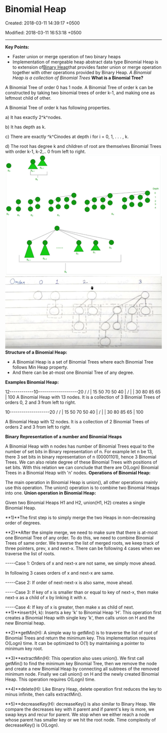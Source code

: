 # Binomial Heap

Created: 2018-03-11 14:39:17 +0500

Modified: 2018-03-11 16:53:18 +0500

---

**Key Points:**
-   Faster union or merge operation of two binary heaps
-   Implementation of mergeable heap abstract data type
Binomial Heap is to extension of[Binary Heap](http://geeksquiz.com/binary-heap/)that provides faster union or merge operation together with other operations provided by Binary Heap.
*A Binomial Heap is a collection of Binomial Trees*
**What is a Binomial Tree?**

A Binomial Tree of order 0 has 1 node. A Binomial Tree of order k can be constructed by taking two binomial trees of order k-1, and making one as leftmost child of other.

A Binomial Tree of order k has following properties.

a) It has exactly 2^k^nodes.

b) It has depth as k.

c) There are exactly ^k^Cinodes at depth i for i = 0, 1, . . . , k.

d) The root has degree k and children of root are themselves Binomial Trees with order k-1, k-2,.. 0 from left to right.
![7-거9 니1d00 ](media/Binomial-Heap-image1.png)
![0"스쇠 0 ](media/Binomial-Heap-image2.png)
**Structure of a Binomial Heap:**
-   A Binomial Heap is a set of Binomial Trees where each Binomial Tree follows Min Heap property.
-   And there can be at-most one Binomial Tree of any degree.

**Examples Binomial Heap:**

12------------10--------------------20
/  / | 
15 50 70 50 40
| / | |
30 80 85 65
|
100
A Binomial Heap with 13 nodes. It is a collection of 3
Binomial Trees of orders 0, 2 and 3 from left to right.

10--------------------20
/  / | 
15 50 70 50 40
| / | |
30 80 85 65
|
100

A Binomial Heap with 12 nodes. It is a collection of 2
Binomial Trees of orders 2 and 3 from left to right.

**Binary Representation of a number and Binomial Heaps**

A Binomial Heap with n nodes has number of Binomial Trees equal to the number of set bits in Binary representation of n. For example let n be 13, there 3 set bits in binary representation of n (00001101), hence 3 Binomial Trees. We can also relate degree of these Binomial Trees with positions of set bits. With this relation we can conclude that there are O(Logn) Binomial Trees in a Binomial Heap with 'n' nodes.
**Operations of Binomial Heap:**

The main operation in Binomial Heap is union(), all other operations mainly use this operation. The union() operation is to combine two Binomial Heaps into one.
**Union operation in Binomial Heap:**

Given two Binomial Heaps H1 and H2, union(H1, H2) creates a single Binomial Heap.

**1)**The first step is to simply merge the two Heaps in non-decreasing order of degrees.

**2)**After the simple merge, we need to make sure that there is at-most one Binomial Tree of any order. To do this, we need to combine Binomial Trees of same order. We traverse the list of merged roots, we keep track of three pointers, prev, x and next-x. There can be following 4 cases when we traverse the list of roots.

-----Case 1: Orders of x and next-x are not same, we simply move ahead.

In following 3 cases orders of x and next-x are same.

-----Case 2: If order of next-next-x is also same, move ahead.

-----Case 3: If key of x is smaller than or equal to key of next-x, then make next-x as a child of x by linking it with x.

-----Case 4: If key of x is greater, then make x as child of next.
**1)**insert(H, k): Inserts a key 'k' to Binomial Heap 'H'. This operation first creates a Binomial Heap with single key 'k', then calls union on H and the new Binomial heap.

**2)**getMin(H): A simple way to getMin() is to traverse the list of root of Binomial Trees and return the minimum key. This implementation requires O(Logn) time. It can be optimized to O(1) by maintaining a pointer to minimum key root.

**3)**extractMin(H): This operation also uses union(). We first call getMin() to find the minimum key Binomial Tree, then we remove the node and create a new Binomial Heap by connecting all subtrees of the removed minimum node. Finally we call union() on H and the newly created Binomial Heap. This operation requires O(Logn) time.

**4)**delete(H): Like Binary Heap, delete operation first reduces the key to minus infinite, then calls extractMin().

**5)**decreaseKey(H): decreaseKey() is also similar to Binary Heap. We compare the decreases key with it parent and if parent's key is more, we swap keys and recur for parent. We stop when we either reach a node whose parent has smaller key or we hit the root node. Time complexity of decreaseKey() is O(Logn).
